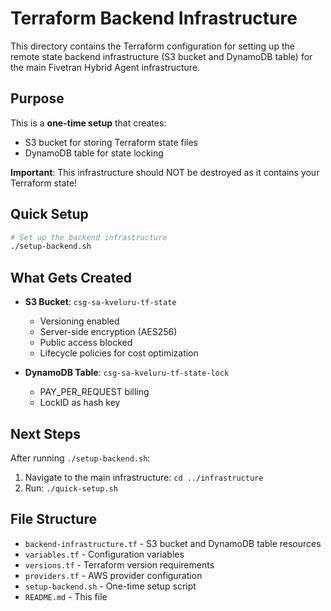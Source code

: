 # Terraform Backend Infrastructure

This directory contains the Terraform configuration for setting up the remote state backend infrastructure (S3 bucket and DynamoDB table) for the main Fivetran Hybrid Agent infrastructure.

## Purpose

This is a **one-time setup** that creates:
- S3 bucket for storing Terraform state files
- DynamoDB table for state locking

**Important**: This infrastructure should NOT be destroyed as it contains your Terraform state!

## Quick Setup

```bash
# Set up the backend infrastructure
./setup-backend.sh
```

## What Gets Created

- **S3 Bucket**: `csg-sa-kveluru-tf-state`
  - Versioning enabled
  - Server-side encryption (AES256)
  - Public access blocked
  - Lifecycle policies for cost optimization

- **DynamoDB Table**: `csg-sa-kveluru-tf-state-lock`
  - PAY_PER_REQUEST billing
  - LockID as hash key

## Next Steps

After running `./setup-backend.sh`:

1. Navigate to the main infrastructure: `cd ../infrastructure`
2. Run: `./quick-setup.sh`

## File Structure

- `backend-infrastructure.tf` - S3 bucket and DynamoDB table resources
- `variables.tf` - Configuration variables
- `versions.tf` - Terraform version requirements
- `providers.tf` - AWS provider configuration
- `setup-backend.sh` - One-time setup script
- `README.md` - This file

